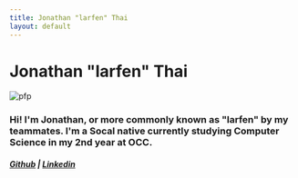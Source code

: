 ```yaml
---
title: Jonathan "larfen" Thai
layout: default
---
```


# Jonathan "larfen" Thai



![pfp](https://tinyurl.com/y37m7vb7)

### Hi! I'm Jonathan, or more commonly known as "larfen" by my teammates. I'm a  Socal native currently studying Computer Science in my 2nd year at OCC. 



##### [Github](https://github.com/jonathanht) | [Linkedin](https://www.linkedin.com/in/jonathnthai) 